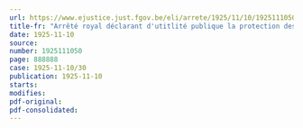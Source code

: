 ```yaml
---
url: https://www.ejustice.just.fgov.be/eli/arrete/1925/11/10/1925111050/justel
title-fr: "Arrêté royal déclarant d'utitlité publique la protection des sources d'eau minérale de SPA et fixant ou étendant un périmétre de protection et déterminant les travaux qui ne peuvent étre entrepris sans autorisation à l'intérieur de ce périmétre"
date: 1925-11-10
source:
number: 1925111050
page: 888888
case: 1925-11-10/30
publication: 1925-11-10
starts:
modifies:
pdf-original:
pdf-consolidated:
---
```


